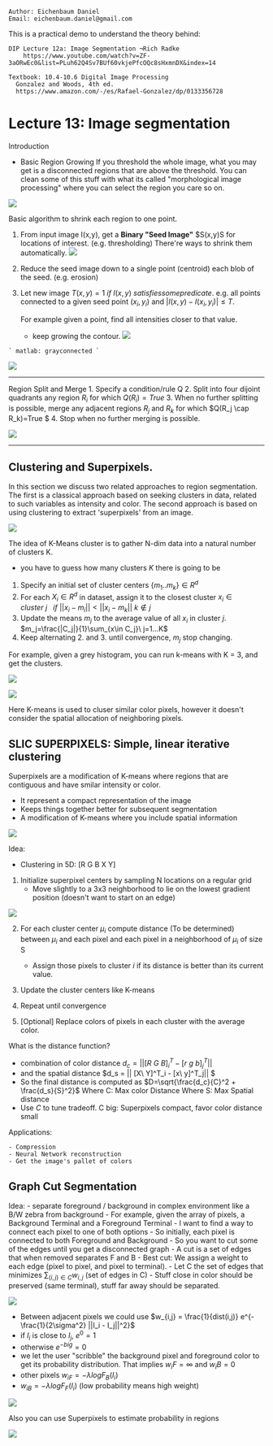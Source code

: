 ```
Author: Eichenbaum Daniel
Email: eichenbaum.daniel@gmail.com
```
This is a practical demo to understand the theory behind:
```
DIP Lecture 12a: Image Segmentation ¬Rich Radke
    https://www.youtube.com/watch?v=ZF-3aORwEc0&list=PLuh62Q4Sv7BUf60vkjePfcOQc8sHxmnDX&index=14

Textbook: 10.4-10.6 Digital Image Processing
  Gonzalez and Woods, 4th ed.  
  https://www.amazon.com/-/es/Rafael-Gonzalez/dp/0133356728  
```

# Lecture 13: Image segmentation

Introduction
  - Basic Region Growing
  If you threshold the whole image, what you may get is a disconnected regions that are above the threshold.
  You can clean some of this stuff with what its called "morphological image processing" where you can select the region you care so on.
  
  ![](regions.jpg)

  Basic algorithm to shrink each region to one point.

  1. From input image I(x,y), get a **Binary "Seed Image"** $S(x,y)S for locations of interest. (e.g. thresholding)
  There're ways to shrink them automatically.
    ![](regions_shrinked.jpg)
  2. Reduce the seed image down to a single point (centroid) each blob of the seed. (e.g. erosion)
  3. Let new image $T(x,y)=1\ if\ I(x,y)\ satisfies some predicate$.
     e.g. all points connected to a given seed point $(x_i, y_i)$ and $|I(x,y) - I(x_i, y_i)|\le T$.

     For example given a point, find all intensities closer to that value.
      - keep growing the contour.
     ![](contour_growing.jpg)

    ` matlab: grayconnected `
    
![](grayconnected.jpg)

---

Region Split and Merge
    1. Specify a condition/rule Q
    2. Split into four dijoint quadrants any region $R_i$ for which $Q(R_i)=True$
    3. When no further splitting is possible, merge any adjacent regions $R_j$ and $R_k$ for which $Q(R_j \cap R_k)=True $
    4. Stop when no further merging is possible.
    
![](region_split_merge.jpg)


---

## Clustering and Superpixels.

In this section we discuss two related approaches to region segmentation. The first is a classical approach based on seeking clusters in data, related to such variables as intensity and color.  The second approach is based on using clustering to extract 'superpixels' from an image.

![](clustering.jpg)

The idea of K-Means cluster is to gather N-dim data into a natural number of clusters K.
- you have to guess how many clusters $K$ there is going to be

    
1. Specify an initial set of cluster centers $\{m_1 .. m_k \}\in R^{d}$
2. For each $X_i\in R^{d}$ in dataset, assign it to the closest cluster $x_i\in cluster\ j\ \ \  if\ ||x_i - m_i||<||x_i - m_k||\ k\notin j$
3. Update the means $m_j$ to the average value of all $x_i$ in cluster $j$. $m_j=\frac{|C_j|}{1}\sum_{x\in C_j}\ j=1...K$
4. Keep alternating 2. and 3. until convergence, $m_j$ stop changing.

For example, given a grey histogram, you can run k-means with K = 3, and get the clusters.

![](hist_clustering.jpg)

![](clustering_example.jpg)

Here K-means is used to cluser similar color pixels, however it doesn't consider the spatial allocation of neighboring pixels. 

## SLIC SUPERPIXELS: Simple, linear iterative clustering

Superpixels are a modification of K-means where regions that are contiguous and have smilar intensity or color.
- It represent a compact representation of the image
- Keeps things together better for subsequent segmentation
- A modification of K-means where you include spatial information

![](superpixels.jpg)

Idea:
- Clustering in 5D: [R G B X Y]
1) Initialize superpixel centers by sampling N locations on a regular grid
    - Move slightly to a 3x3 neighborhood to lie on the lowest gradient position (doesn't want to start on an edge)

![](sampling_superpixels.jpg)

2) For each cluster center $\mu_i$ compute distance (To be determined) between $\mu_i$ and each pixel and each pixel in a neighborhood of $\mu_i$ of size S
    - Assign those pixels to cluster $i$ if its distance is better than its current value.
    
3) Update the cluster centers like K-means
4) Repeat until convergence
5) [Optional] Replace colors of pixels in each cluster with the average color.

What is the distance function?
 - combination of color distance $d_c = || [R\ G\ B]_i^T - [r\ g\ b]_j^T||$
 - and the spatial distance $d_s = || [X\ Y]^T_i - [x\ y]^T_j|| $
 - So the final distance is computed as $D=\sqrt{\frac{d_c}{C}^2 + \frac{d_s}{S}^2}$
    Where C: Max color Distance
    Where S: Max Spatial distance
 - Use $C$ to tune tradeoff. C big: Superpixels compact, favor color distance small

Applications:

    - Compression 
    - Neural Network reconstruction
    - Get the image's pallet of colors

## Graph Cut Segmentation

Idea: 
    - separate foreground / background in complex environment like a B/W zebra from background
    - For example, given the array of pixels, a Background Terminal and a Foreground Terminal
    - I want to find a way to connect each pixel to one of both options
    - So initially, each pixel is connected to both Foreground and Background
    - So you want to cut some of the edges until you get a disconnected graph
        - A cut is a set of edges that when removed separates F and B
        - Best cut: We assign a weight to each edge (pixel to pixel, and pixel to terminal).
        - Let C the set of edges that minimizes $\sum_{(i,j) \in C} w_{i,j}$ (set of edges in C)
        - Stuff close in color should be preserved (same terminal), stuff far away should be separated.
        
![](foreground_background_graph.jpg)
    
- Between adjacent pixels we could use
    $w_{i,j} = \frac{1}{dist(i,j)} e^{-\frac{1}{2\sigma^2} ||I_i - I_j||^2}$
- if $I_i$ is close to $I_j$, $e^0 = 1$
- otherwise $e^{-big} = 0$ 
- we let the user "scribble" the background pixel and foreground color to get its probability distribution. That implies $w_iF=\infty$ and $w_iB=0$
- other pixels $w_{iF}=-\lambda log F_B(I_i)$
- $w_{iB}=-\lambda log F_F(I_i)$
(low probability means high weight)

![](graph_cut_koala.jpg)

Also you can use Superpixels to estimate probability in regions

![](plane_graph_cut.jpg)
